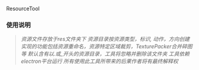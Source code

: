 ResourceTool



### 使用说明

> *资源文件存放于res文件夹下*
> *资源目录按资源类型，标识, 动作，方向创建*
> *实现的功能包括资源重命名，资源特定区域裁剪，TexturePacker合并碎图等*
> *默认含有以.或_开头的资源目录，工具将忽略并删除该文件夹*
> *工具依赖electron平台运行*
> *所有使用此工具所带来的后果作者将有最终解释权*